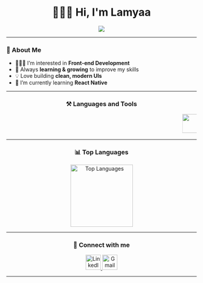 <h1 align="center">🙋🏻‍♀️ Hi, I'm Lamyaa</h1>

<p align="center">
  <img src="https://readme-typing-svg.herokuapp.com?color=c59eff&size=24&center=true&vCenter=true&width=500&lines=Front-end+Developer+💻;Passionate+About+UI+%26+UX" />
</p>

---

### 👀 About Me
- 👩🏻‍💻 I’m interested in **Front-end Development**
- 🌱 Always **learning & growing** to improve my skills
- 💡 Love building **clean, modern UIs**
- 📱 I’m currently learning **React Native**

---

<h3 align="center">⚒️ Languages and Tools</h3>
<p align="center">
  <marquee behavior="alternate" direction="left" scrollamount="5">
    <img src="https://skillicons.dev/icons?i=js" height="50" />
    <img src="https://skillicons.dev/icons?i=react" height="50" />
    <img src="https://skillicons.dev/icons?i=tailwind" height="50" />
    <img src="https://skillicons.dev/icons?i=html" height="50" />
    <img src="https://skillicons.dev/icons?i=css" height="50" />
    <img src="https://skillicons.dev/icons?i=github" height="50" />
    <img src="https://skillicons.dev/icons?i=figma" height="50" />
    <img src="https://skillicons.dev/icons?i=vite" height="50" />
    <img src="https://skillicons.dev/icons?i=postman" height="50" />
    <img src="https://skillicons.dev/icons?i=notion" height="50" />

  </marquee>
</p>

---

<h3 align="center">📊 Top Languages</h3>
<p align="center">
  <img src="https://github-readme-stats.vercel.app/api/top-langs?username=lamodev&show_icons=true&locale=en&layout=compact&theme=tokyonight" alt="Top Languages" height="165"/>
</p>

---

<h3 align="center">💬 Connect with me</h3>
<p align="center">
  <a href="https://linkedin.com/in/lamyaa-almutairi" target="_blank">
    <img src="https://skillicons.dev/icons?i=linkedin" alt="LinkedIn" height="40" />
  </a>
  <a href="mailto:lamyahalmutairi@gmail.com" target="_blank">
    <img src="https://skillicons.dev/icons?i=gmail" alt="Gmail" height="40" />
  </a>
</p>

---

<!---
LamoDev/LamoDev is a ✨ special ✨ repository because its `README.md` (this file) appears on your GitHub profile.
You can click the Preview link to take a look at your changes.
--->

